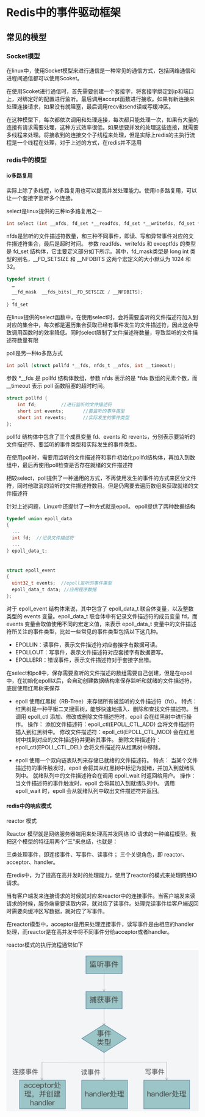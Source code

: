 # Redis中的事件驱动框架

## 常见的模型
### Socket模型
在linux中，使用Socket模型来进行通信是一种常见的通信方式，包括网络通信和进程间通信都可以使用Scoket。

在使用Scoket进行通信时，首先需要创建一个套接字，将套接字绑定到ip和端口上，对绑定好的配置进行监听。最后调用accept函数进行接收。如果有新连接来处理连接请求，如果没有就阻塞，最后调用recv和send读或写缓冲区。

在这种模型下，每次都依次调用和处理连接，每次都只能处理一次，如果有大量的连接有请求需要处理，这种方式效率很低。如果想要并发的处理这些连接，就需要多线程来处理。将接收到的连接交个子线程来处理，但是实际上redis的主执行流程是一个线程在处理，对于上述的方式，在redis并不适用

### redis中的模型
#### io多路复用
实际上除了多线程，io多路复用也可以提高并发处理能力。使用io多路复用，可以让一个套接字监听多个连接。

 select是linux提供的三种io多路复用之一
 ```c
 int select (int __nfds, fd_set *__readfds, fd_set *__writefds, fd_set *__exceptfds, struct timeval *__timeout)
 ```
 nfds是监听的文件描述符数量，和三种不同事件，即读、写和异常事件对应的文件描述符集合，最后是超时时间。
 参数 readfds、writefds 和 exceptfds 的类型是 fd_set 结构体，它主要定义部分如下所示。其中，fd_mask类型是 long int 类型的别名，__FD_SETSIZE 和 __NFDBITS 这两个宏定义的大小默认为 1024 和 32。
 ```c
 typedef struct {
   …
   __fd_mask  __fds_bits[__FD_SETSIZE / __NFDBITS];
   …
} fd_set
```

 在linux提供的select函数中，在使用select时，会将需要监听的文件描述符加入到对应的集合中，每次都是遍历集合获取已经有事件发生的文件描述符，因此这会导致调用函数时的效率降低。同时select限制了文件描述符数量，导致监听的文件描述符数量有限

 poll是另一种io多路方式

 ```c
int poll (struct pollfd *__fds, nfds_t __nfds, int __timeout);
```
参数 *__fds 是 pollfd 结构体数组，参数 nfds 表示的是 *fds 数组的元素个数，而 __timeout 表示 poll 函数阻塞的超时时间。

```c
struct pollfd {
    int fd;         //进行监听的文件描述符
    short int events;       //要监听的事件类型
    short int revents;      //实际发生的事件类型
};
```
pollfd 结构体中包含了三个成员变量 fd、events 和 revents，分别表示要监听的文件描述符、要监听的事件类型和实际发生的事件类型。

在使用poll时，需要用监听的文件描述符和事件初始化pollfd结构体，再加入到数组中，最后再使用poll检查是否存在就绪的文件描述符

相较select，poll提供了一种通用的方式，不再使用发生的事件的方式来区分文件符，同时他取消的监听的文件描述符数目。但是仍需要去遍历数组来获取就绪的文件描述符

针对上述问题，Linux中还提供了一种方式就是epoll。
epoll提供了两种数据结构
```c
typedef union epoll_data
{
  ...
  int fd;  //记录文件描述符
  ...
} epoll_data_t;


struct epoll_event
{
  uint32_t events;  //epoll监听的事件类型
  epoll_data_t data; //应用程序数据
};
```
对于 epoll_event 结构体来说，其中包含了 epoll_data_t 联合体变量，以及整数类型的 events 变量。epoll_data_t 联合体中有记录文件描述符的成员变量 fd，而 events 变量会取值使用不同的宏定义值，来表示 epoll_data_t 变量中的文件描述符所关注的事件类型，比如一些常见的事件类型包括以下这几种。

* EPOLLIN：读事件，表示文件描述符对应套接字有数据可读。
* EPOLLOUT：写事件，表示文件描述符对应套接字有数据要写。
* EPOLLERR：错误事件，表示文件描述符对于套接字出错。

在select和poll中，保存需要监听的文件描述的数组需要自己创建，但是在epoll中，在初始化epoll以后，会自动创建数据结构来保存监听和就绪的文件描述符，底层使用红黑树来保存
* epoll 使用红黑树（RB-Tree）来存储所有被监听的文件描述符（fd）。
特点：
红黑树是一种平衡二叉搜索树，能够快速地插入、删除和查找文件描述符。
当调用 epoll_ctl 添加、修改或删除文件描述符时，epoll 会在红黑树中进行操作。
操作：
添加文件描述符：epoll_ctl(EPOLL_CTL_ADD) 会将文件描述符插入到红黑树中。
修改文件描述符：epoll_ctl(EPOLL_CTL_MOD) 会在红黑树中找到对应的文件描述符并更新其事件。
删除文件描述符：epoll_ctl(EPOLL_CTL_DEL) 会将文件描述符从红黑树中移除。

* epoll 使用一个双向链表队列来存储已就绪的文件描述符。
特点：
当某个文件描述符的事件触发时，epoll 会将其从红黑树中标记为就绪，并加入到就绪队列中。
就绪队列中的文件描述符会在调用 epoll_wait 时返回给用户。
操作：
当文件描述符的事件触发时，epoll 会将其加入到就绪队列中。
调用 epoll_wait 时，epoll 会从就绪队列中取出文件描述符并返回。

#### redis中的响应模式
reactor 模式

Reactor 模型就是网络服务器端用来处理高并发网络 IO 请求的一种编程模型。我把这个模型的特征用两个“三”来总结，也就是：

三类处理事件，即连接事件、写事件、读事件；
三个关键角色，即 reactor、acceptor、handler。

在redis中，为了提高在高并发时的处理能力，使用了reactor的模式来处理网络IO请求。

当有客户端发来连接请求的时候就对应来reactor中的连接事件。当客户端发来读请求的时候，服务端需要读取内容，就对应了读事件。处理完读事件给客户端返回时需要向缓冲区写数据，就对应了写事件。

在reactor模型中，acceptor是用来处理连接事件，读写事件是由相应的handler处理，而reactor是在高并发中将不同事件分给acceptor或者handler。

reactor模式的执行流程通常如下
![事件循环](./static/reactor.png "Reactor")




